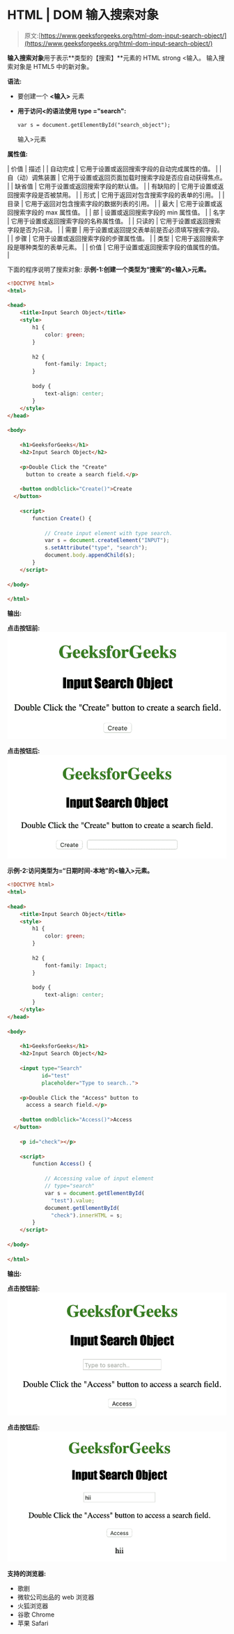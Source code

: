 # HTML | DOM 输入搜索对象

> 原文:[https://www.geeksforgeeks.org/html-dom-input-search-object/](https://www.geeksforgeeks.org/html-dom-input-search-object/)

**输入搜索对象**用于表示**类型的【搜索】**元素的 HTML strong <输入。
输入搜索对象是 HTML5 中的新对象。

**语法:**

*   要创建一个 **<输入>** 元素
*   **用于访问<的语法使用 type ="search":**

    ```html
    var s = document.getElementById("search_object");
    ```

    输入>元素

**属性值:**

| 价值 | 描述 |
| 自动完成 | 它用于设置或返回搜索字段的自动完成属性的值。 |
| 自（动）调焦装置 | 它用于设置或返回页面加载时搜索字段是否应自动获得焦点。 |
| 缺省值 | 它用于设置或返回搜索字段的默认值。 |
| 有缺陷的 | 它用于设置或返回搜索字段是否被禁用。 |
| 形式 | 它用于返回对包含搜索字段的表单的引用。 |
| 目录 | 它用于返回对包含搜索字段的数据列表的引用。 |
| 最大 | 它用于设置或返回搜索字段的 max 属性值。 |
| 部 | 设置或返回搜索字段的 min 属性值。 |
| 名字 | 它用于设置或返回搜索字段的名称属性值。 |
| 只读的 | 它用于设置或返回搜索字段是否为只读。 |
| 需要 | 用于设置或返回提交表单前是否必须填写搜索字段。 |
| 步骤 | 它用于设置或返回搜索字段的步骤属性值。 |
| 类型 | 它用于返回搜索字段是哪种类型的表单元素。 |
| 价值 | 它用于设置或返回搜索字段的值属性的值。 |

下面的程序说明了搜索对象:
**示例-1:创建一个类型为“搜索”的<输入>元素。**

```html
<!DOCTYPE html>
<html>

<head>
    <title>Input Search Object</title>
    <style>
        h1 {
            color: green;
        }

        h2 {
            font-family: Impact;
        }

        body {
            text-align: center;
        }
    </style>
</head>

<body>

    <h1>GeeksforGeeks</h1>
    <h2>Input Search Object</h2>

    <p>Double Click the "Create" 
      button to create a search field.</p>

    <button ondblclick="Create()">Create
  </button>

    <script>
        function Create() {

            // Create input element with type search.
            var s = document.createElement("INPUT");
            s.setAttribute("type", "search");
            document.body.appendChild(s);
        }
    </script>

</body>

</html>
```

**输出:**

**点击按钮前:**
![](img/bef84758e1b2a051916c176b09651b5f.png)

**点击按钮后:**
![](img/195fc8fd11d2cd25c680f299feb21d49.png)

**示例-2:访问类型为=“日期时间-本地”的<输入>元素。**

```html
<!DOCTYPE html>
<html>

<head>
    <title>Input Search Object</title>
    <style>
        h1 {
            color: green;
        }

        h2 {
            font-family: Impact;
        }

        body {
            text-align: center;
        }
    </style>
</head>

<body>

    <h1>GeeksforGeeks</h1>
    <h2>Input Search Object</h2>

    <input type="Search" 
           id="test"
           placeholder="Type to search..">

    <p>Double Click the "Access" button to 
      access a search field.</p>

    <button ondblclick="Access()">Access
  </button>

    <p id="check"></p>

    <script>
        function Access() {

            // Accessing value of input element
            // type="search" 
            var s = document.getElementById(
              "test").value;
            document.getElementById(
              "check").innerHTML = s;
        }
    </script>

</body>

</html>
```

**输出:**

**点击按钮前:**
![](img/2b9b15cebf79f21ae0a671218b18c73e.png)

**点击按钮后:**
![](img/2b167308453cbf6832c602ed3daa70c0.png)

**支持的浏览器:**

*   歌剧
*   微软公司出品的 web 浏览器
*   火狐浏览器
*   谷歌 Chrome
*   苹果 Safari